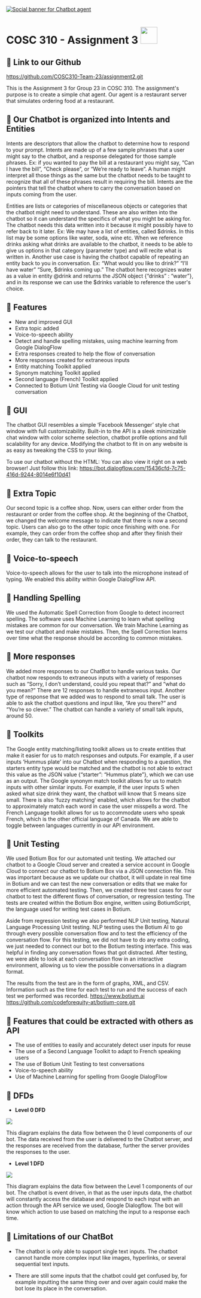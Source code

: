 
[![Social banner for Chatbot agent](https://github.com/COSC310-Team-23/assignment2/blob/main/assets/banner.png)](https://github.com/COSC310-Team-23/assignment2.git)

# **COSC 310 - Assignment 3** <img src="https://media3.giphy.com/media/S60CrN9iMxFlyp7uM8/giphy.gif?cid=ecf05e4704yigthbkvnneq2y40zp98jkeohqhlc8vuqhhpgk&rid=giphy.gif&ct=g" width="45px">

## 🔗 Link to our Github

<https://github.com/COSC310-Team-23/assignment2.git>

This is the Assignment 3 for Group 23 in COSC 310. The assignment's purpose is to create a simple chat agent. Our agent is a restaurant server that simulates ordering food at a restaurant.

## 📗 Our Chatbot is organized into Intents and Entities
 
Intents are descriptors that allow the chatbot to determine how to respond to your prompt. Intents are made up of a few sample phrases that a user might say to the chatbot, and a response delegated for those sample phrases. Ex: if you wanted to pay the bill at a restaurant you might say, “Can I have the bill”, “Check please”, or “We’re ready to leave”. A human might interpret all those things as the same but the chatbot needs to be taught to recognize that all of these phrases result in requiring the bill. Intents are the pointers that tell the chatbot where to carry the conversation based on inputs coming from the user.

Entities are lists or categories of miscellaneous objects or categories that the chatbot might need to understand. These are also written into the chatbot so it can understand the specifics of what you might be asking for. The chatbot needs this data written into it because it might possibly have to refer back to it later. Ex: We may have a list of entities, called $drinks. In this list may be some options like water, soda, wine etc. When we reference drinks asking what drinks are available to the chatbot, it needs to be able to give us options in that category (parameter type)  and will recite what is written in. Another use case is having the chatbot capable of repeating an entity back to you in conversation. Ex: “What would you like to drink?” “I’ll have water” “Sure, $drinks coming up.” The chatbot here recognizes water as a value in entity @drink and returns the JSON object {“drinks” : “water”}, and in its response we can use the $drinks variable to reference the user's choice. 

## 📕 Features

* New and improved GUI
* Extra topic added
* Voice-to-speech ability
* Detect and handle spelling mistakes, using machine learning from Google DialogFlow
* Extra responses created to help the flow of conversation
* More responses created for extraneous inputs
* Entity matching Toolkit applied
* Synonym matching Toolkit applied
* Second language (French) Toolkit applied
* Connected to Botium Unit Testing via Google Cloud for unit testing conversation

## 📘 GUI

The chatbot GUI resembles a simple ‘Facebook Messenger’ style chat window with full customizability. Built-in to the API is a sleek minimizable chat window with color scheme selection, chatbot profile options and full scalability for any device. Modifying the chatbot to fit in on any website is as easy as tweaking the CSS to your liking.

To use our chatbot without the HTML: You can also view it right on a web browser! Just follow this link: <https://bot.dialogflow.com/15436cfd-7c75-416d-9244-8014e6f10d41>

## 📙 Extra Topic

Our second topic is a coffee shop. Now, users can either order from the restaurant or order from the coffee shop. At the beginning of the Chatbot, we changed the welcome message to indicate that there is now a second topic. Users can also go to the other topic once finishing with one. For example, they can order from the coffee shop and after they finish their order, they can talk to the restaurant.

## 📗 Voice-to-speech

Voice-to-speech allows for the user to talk into the microphone instead of typing. We enabled this ability within Google DialogFlow API.

## 📕 Handling Spelling

We used the Automatic Spell Correction from Google to detect incorrect spelling. The software uses Machine Learning to learn what spelling mistakes are common for our conversation. We train Machine Learning as we test our chatbot and make mistakes. Then, the Spell Correction learns over time what the response should be according to common mistakes.

## 📘 More responses

We added more responses to our ChatBot to handle various tasks. Our chatbot now responds to extraneous inputs with a variety of responses such as “Sorry, I don’t understand, could you repeat that?” and “what do you mean?” There are 12 responses to handle extraneous input. Another type of response that we added was to respond to small talk. The user is able to ask the chatbot questions and input like, “Are you there?” and “You’re so clever.” The chatbot can handle a variety of small talk inputs, around 50.

## 📙 Toolkits

The Google entity matching/listing toolkit allows us to create entities that make it easier for us to match responses and outputs. For example, if a user inputs ‘Hummus plate’ into our Chatbot when responding to a question, the starters entity type would be matched and the chatbot is not able to extract this value as the JSON value {“starter”: “Hummus plate”}, which we can use as an output. The Google synonym match toolkit allows for us to match inputs with other similar inputs. For example, if the user inputs S when asked what size drink they want, the chatbot will know that S means size small. There is also ‘fuzzy matching’ enabled, which allows for the chatbot to approximately match each word in case the user misspells a word. The French Language toolkit allows for us to accommodate users who speak French, which is the other official language of Canada. We are able to toggle between languages currently in our API environment.

## 📗 Unit Testing
     
We used Botium Box for our automated unit testing. We attached our chatbot to a Google Cloud server and created a service account in Google Cloud to connect our chatbot to Botium Box via a JSON connection file. This was important because as we update our chatbot, it will update in real time in Botium and we can test the new conversation or edits that we make for more efficient automated testing. Then, we created three test cases for our chatbot to test the different flows of conversation, or regression testing. The tests are created within the Botium Box engine, written using BotiumScript, the language used for writing test cases in Botium.

Aside from regression testing we also performed NLP Unit testing, Natural Language Processing Unit testing. NLP testing uses the Botium AI to go through every possible conversation flow and to test the efficiency of the conversation flow. For this testing, we did not have to do any extra coding, we just needed to connect our bot to the Botium testing interface. This was helpful in finding any conversation flows that got distracted. After testing, we were able to look at each conversation flow in an interactive environment, allowing us to view the possible conversations in a diagram format.

The results from the test are in the form of graphs, XML, and CSV. Information such as the time for each test to run and the success of each test we performed was recorded.
https://www.botium.ai 
https://github.com/codeforequity-at/botium-core.git

## 📕 Features that could be extracted with others as API

* The use of entities to easily and accurately detect user inputs for reuse
* The use of a Second Language Toolkit to adapt to French speaking users
* The use of Botium Unit Testing to test conversations
* Voice-to-speech ability
* Use of Machine Learning for spelling from Google DialogFlow

## 📘 DFDs

* **Level 0 DFD**

![](https://github.com/COSC310-Team-23/assignment2/blob/main/assets/DFD_Level_0.jpg)

This diagram explains the data flow between the 0 level components of our bot. The data received from the user is delivered to the Chatbot server, and
the responses are received from the database, further the server provides the responses to the user.

* **Level 1 DFD**

![](https://github.com/COSC310-Team-23/assignment2/blob/main/assets/DFD_Level_1.jpg)

This diagram explains the data flow between the Level 1 components of our bot.
The chatbot is event driven, in that as the user inputs data, the chatbot will constantly access the 
database and respond to each input with an action through the API service we used, Google Dialogflow.
The bot will know which action to use based on matching the input to a response each time. 

## 📗 Limitations of our ChatBot

* The chatbot is only able to support single text inputs. The chatbot cannot handle more complex input like images, hyperlinks, or several sequential text inputs.

* There are still some inputs that the chatbot could get confused by, for example inputting the same thing over and over again could make the bot lose its place in the conversation.
